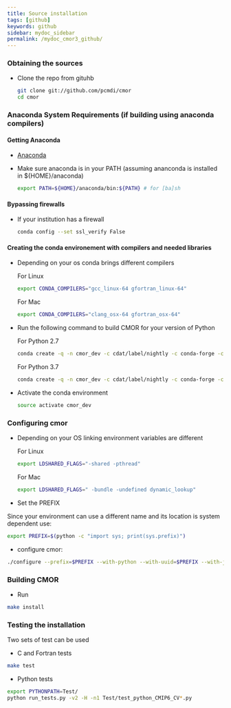 ```yaml
---
title: Source installation
tags: [github]
keywords: github
sidebar: mydoc_sidebar
permalink: /mydoc_cmor3_github/
---
```


### Obtaining the sources

  * Clone the repo from gituhb
    ```bash
    git clone git://github.com/pcmdi/cmor
    cd cmor
    ```

### Anaconda System Requirements (if building using anaconda compilers)


#### Getting Anaconda

  * [Anaconda](https://www.continuum.io/)
  * Make sure anaconda is in your PATH (assuming ananconda is installed in ${HOME}/anaconda)

    ```bash
    export PATH=${HOME}/anaconda/bin:${PATH} # for [ba]sh
    ``` 

#### Bypassing firewalls

  * If your institution has a firewall

    ```bash
    conda config --set ssl_verify False
    ```

#### Creating the conda environement with compilers and needed libraries

  * Depending on your os conda brings different compilers

    For Linux
    ```bash
    export CONDA_COMPILERS="gcc_linux-64 gfortran_linux-64"
    ```

    For Mac
    ```bash
    export CONDA_COMPILERS="clang_osx-64 gfortran_osx-64"
    ```

  * Run the following command to build CMOR for your version of Python

    For Python 2.7
   
    ```bash
    conda create -q -n cmor_dev -c cdat/label/nightly -c conda-forge -c cdat six libuuid json-c udunits2 hdf5 libnetcdf netcdf4 numpy openssl lazy-object-proxy cdms2 python=2.7 $CONDA_COMPILERS testsrunner
    ```

    For Python 3.7
   
    ```bash
    conda create -q -n cmor_dev -c cdat/label/nightly -c conda-forge -c cdat six libuuid json-c udunits2 hdf5 libnetcdf netcdf4 numpy openssl lazy-object-proxy cdms2 python=3.7 $CONDA_COMPILERS testsrunner
    ```
  * Activate the conda environment

    ```bash
    source activate cmor_dev
    ```

### Configuring cmor

  * Depending on your OS linking environment variables are different

    For Linux
    ```bash
    export LDSHARED_FLAGS="-shared -pthread"
    ```

    For Mac
    ```bash
    export LDSHARED_FLAGS=" -bundle -undefined dynamic_lookup"
    ```
  * Set the PREFIX

  Since your environment can use a different name and its location is system dependent use:

  ```bash
  export PREFIX=$(python -c "import sys; print(sys.prefix)")
  ```

  * configure cmor:

  ```bash
  ./configure --prefix=$PREFIX --with-python --with-uuid=$PREFIX --with-json-c=$PREFIX --with-udunits2=$PREFIX --with-netcdf=$PREFIX  --enable-verbose-test
  ```

### Building CMOR

  * Run

  ```bash
  make install
  ```

### Testing the installation

  Two sets of test can be used
   
  * C and Fortran tests
   ```bash
   make test
   ```
  * Python tests
   ```bash
   export PYTHONPATH=Test/
   python run_tests.py -v2 -H -n1 Test/test_python_CMIP6_CV*.py
   ```
